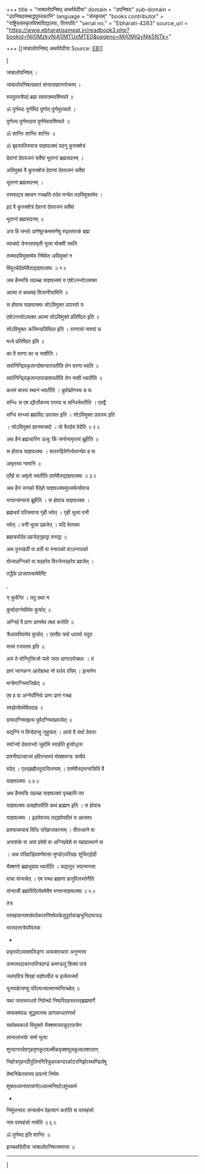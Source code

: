 +++
title = "जाबालोपनिषद् अथर्ववेदीया"
domain = "उपनिषदः"
sub-domain = "उपनिषदसम्बद्धपुस्तकानि"
language = "संस्कृतम्"
"books contributor" = "राष्ट्रियसंस्कृतविश्वविद्यालयः, तिरुपतिः"
"serial no." = "Ebharati-4283"
source_url = "https://www.ebharatisampat.in/readbook3.php?bookid=NjI0MzkyNjA5MTUxMTE0&pageno=MjI0MjQyNjk5NTk="

+++
[[जाबालोपनिषद् अथर्ववेदीया	Source: [EB](https://www.ebharatisampat.in/readbook3.php?bookid=NjI0MzkyNjA5MTUxMTE0&pageno=MjI0MjQyNjk5NTk=)]]

\[







जाबालोपनिषत् ।



जाबालोपनिषत्ख्यातं संन्यासज्ञानगोचरम् ।

वस्तुतस्त्रैपदं ब्रह्म स्वमात्रमवशिष्यते ॥

ॐ पूर्णमदः पूर्णमिदं पूर्णात् पूर्णमुदच्यते ।

पूर्णस्य पूर्णमादाय पूर्णमेवावशिष्यते ॥

ॐ शान्तिः शान्तिः शान्तिः ॥

ॐ बृहस्पतिरुवाच याज्ञवल्क्यं यदनु कुरुक्शेत्रं

देवानां देवयजनं सर्वेषां भूतानां ब्रह्मसदनम् ।

अविमुक्तं वै कुरुक्शेत्रं देवानां देवयजनं सर्वेषां

भूतानां ब्रह्मसदनम् ।

तस्माद्यत्र क्वचन गच्च्हति तदेव मन्येत तदविमुक्तमेव ।

इदं वै कुरुक्शेत्रं देवानां देवयजनं सर्वेषां

भूतानां ब्रह्मसदनम् ॥

अत्र हि जन्तोः प्राणेषूत्क्रममाणेषु रुद्रस्तारकं ब्रह्म

व्याचष्टे येनासावमृती भूत्वा मोक्शी भवति

तस्मादविमुक्तमेव निषेवेत अविमुक्तं न

विमुञ्चेदेवमेवैतद्याज्ञवल्क्यः ॥ १॥



अथ हैनमत्रिः पप्रच्च्ह याज्ञवल्क्यं य एषोऽनन्तोऽव्यक्त

आत्मा तं कथमहं विजानीयामिति ॥

स होवाच याज्ञवल्क्यः सोऽविमुक्त उपास्यो य

एषोऽनन्तोऽव्यक्त आत्मा सोऽविमुक्ते प्रतिष्ठित इति ॥

सोऽविमुक्तः कस्मिन्प्रतिष्ठित इति । वरणायां नाश्यां च

मध्ये प्रतिष्ठित इति ॥

का वै वरणा का च नाशीति ।

सर्वानिन्द्रियकृतान्दोषान्वारयतीति तेन वरणा भवति ॥

सर्वानिन्द्रियकृतान्पापान्नाशयतीति तेन नाशी भवतीति ॥

कतमं चास्य स्थानं भवतीति । भ्रुवोर्घ्राणस्य च यः

सन्धिः स एष द्यौर्लोकस्य परस्य च सन्धिर्भवतीति । एतद्वै

सन्धिं सन्ध्यां ब्रह्मविद उपासत इति । सोऽविमुक्त उपास्य इति

। सोऽविमुक्तं ज्ञानमाचष्टे । यो वैतदेवं वेदेति ॥ २॥



अथ हैनं ब्रह्मचारिण ऊचुः किं जप्येनामृतत्वं ब्रूहीति ॥

स होवाच याज्ञवल्क्यः । शतरुद्रियेणेत्येतान्येव ह वा

अमृतस्य नामानि ॥

एतैर्ह वा अमृतो भवतीति एवमेवैतद्याज्ञवल्क्यः ॥ ३॥



अथ हैनं जनको वैदेहो याज्ञवल्क्यमुपसमेत्योवाच

भगवन्संन्यासं ब्रूहीति । स होवाच याज्ञवल्क्यः ।

ब्रह्मचर्यं परिसमाप्य गृही भवेत् । गृही भूत्वा वनी

भवेत् । वनी भूत्वा प्रव्रजेत् । यदि वेतरथा

ब्रह्मचर्यादेव प्रव्रजेद्गृहाद्वा वनाद्वा ॥

अथ पुनरव्रती वा व्रती वा स्नातको वाऽस्नातको

वोत्सन्नग्निको वा यदहरेव विरजेत्तदहरेव प्रव्रजेत् ।

तद्धैके प्राजापत्यामेवेष्टि

,

न् कुर्वन्ति । तदु तथा न

कुर्यादाग्नेयीमेव कुर्यात् ॥

अग्निर्ह वै प्राणः प्राणमेव तथा करोति ॥

त्रैधातवीयामेव कुर्यात् । एतयैव त्रयो धातवो यदुत

सत्त्वं रजस्तम इति ॥

अयं ते योनिरृत्विजो यतो जातः प्राणादरोचथाः । तं

प्राणं जानन्नग्न आरोहाथा नो वर्धय रयिम् । इत्यनेन

मन्त्रेणाग्निमाजिघ्रेत् ॥

एष ह वा अग्नेर्योनिर्यः प्राणः प्राणं गच्च्ह

स्वाहेत्येवमेवैतदाह ॥

ग्रामादग्निमाहृत्य पूर्वदग्निमाघ्रापयेत् ॥

यद्यग्निं न विन्देदप्सु जुहुयात् । आपो वै सर्वा देवताः

सर्वाभ्यो देवताभ्यो जुहोमि स्वाहेति हुत्वोधृत्य

प्राश्नीयात्साज्यं हविरनामयं मोक्शमन्त्रः त्रय्यैवं

वदेत् । एतद्ब्रह्मैतदुपासितव्यम् । एवमेवैतद्भगवन्निति वै

याज्ञवल्क्यः ॥ ४॥



अथ हैनमत्रिः पप्रच्च्ह याज्ञवल्क्यं पृच्च्हामि त्वा

याज्ञवल्क्य अयज्ञोपवीति कथं ब्राह्मण इति । स होवाच

याज्ञवल्क्यः । इदमेवास्य तद्यज्ञोपवीतं य आत्मापः

प्राश्याचम्यायं विधिः परिव्राजकानाम् । वीराध्वाने वा

अनाशके वा अपां प्रवेशे वा अग्निप्रवेशे वा महाप्रस्थाने वा

। अथ परिव्राड्विवर्णवासा मुण्डोऽपरिग्रहः शुचिरद्रोही

भैक्शणो ब्रह्मभूयाय भवतीति । यद्यातुरः स्यान्मनसा

वाचा संन्यसेत् । एष पन्था ब्रह्मणा हानुवित्तस्तेनैति

संन्यासी ब्रह्मविदित्येवमेवैष भगवन्याज्ञवल्क्य ॥ ५॥



तत्र

परमहंसानामसंवर्तकारुणिश्वेतकेतुदुर्वासऋभुनिदाघजड

भरतदत्तात्रेयरैवतक


-  

प्रभृतयोऽव्यक्तलिङ्गा अव्यक्ताचारा अनुन्मत्ता

उन्मत्तवदाचरन्तस्त्रिदण्डं कमण्डलुं शिक्यं पात्रं

जलपवित्रं शिखां यज्ञोपवीतं च इत्येतत्सर्वं

भूःस्वाहेत्यप्सु परित्यज्यात्मानमन्विच्च्हेत् ॥

यथा जातरूपधरो निर्ग्रन्थो निष्परिग्रहस्तत्तद्ब्रह्ममार्गे

सम्यक्संपन्नः शुद्धमानसः प्राणसन्धारणार्थं

यथोक्तकाले विमुक्तो भैक्शमाचरन्नुदरपात्रेण

लाभालाभयोः समो भूत्वा

शून्यागारदेवगृहतृणकूटवल्मीकवृक्शमूलकुलालशालाग्

निहोत्रगृहनदीपुलिनगिरिकुहरकन्दरकोटरनिर्झरस्थण्डिलेषु

तेष्वनिकेतवास्य प्रयत्नो निर्ममः

शुक्लध्यानपरायणोऽध्यात्मनिष्ठोऽशुभकर्म


-  

निर्मूलनपरः संन्यासेन देहत्यागं करोति स परमहंसो

नाम परमहंसो नामेति ॥ ६॥

ॐ पूर्णमद इति शान्तिः ॥

इत्यथर्ववेदीया जाबालोपनिषत्समाप्ता ॥

---------------------------






\]
